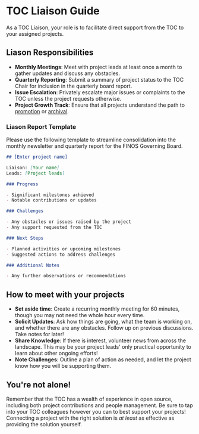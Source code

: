 # TOC Liaison Guide

As a TOC Liaison, your role is to facilitate direct support from the TOC to your assigned projects.

## Liason Responsibilities

- **Monthly Meetings**: Meet with project leads at least once a month to gather updates and discuss any obstacles.
- **Quarterly Reporting**: Submit a summary of project status to the TOC Chair for inclusion in the quarterly board report.
- **Issue Escalation**: Privately escalate major issues or complaints to the TOC unless the project requests otherwise.
- **Project Growth Track**: Ensure that all projects understand the path to [promotion](https://community.finos.org/docs/governance/Software-Projects/project-lifecycle) or [archival](https://community.finos.org/docs/governance/software-projects/stages/archived/).

### Liason Report Template

Please use the following template to streamline consolidation into the monthly newsletter and quarterly report for the FINOS Governing Board.

```markdown
## [Enter project name]

Liaison: [Your name]
Leads: [Project leads]

### Progress

- Significant milestones achieved
- Notable contributions or updates

### Challenges

- Any obstacles or issues raised by the project
- Any support requested from the TOC

### Next Steps

- Planned activities or upcoming milestones
- Suggested actions to address challenges

### Additional Notes

- Any further observations or recommendations
```

## How to meet with your projects

- **Set aside time**: Create a recurring monthly meeting for 60 minutes, though you may not need the whole hour every time.
- **Solicit Updates**: Ask how things are going, what the team is working on, and whether there are any obstacles. Follow up on previous discussions. Take notes for later!
- **Share Knowledge**: If there is interest, volunteer news from across the landscape. This may be your project leads' only practical opportunity to learn about other ongoing efforts!
- **Note Challenges**: Outline a plan of action as needed, and let the project know how you will be supporting them.

## You're not alone!

Remember that the TOC has a wealth of experience in open source, including both project contributions and people management. Be sure to tap into your TOC colleagues however you can to best support your projects! Connecting a project with the right solution is _at least_ as effective as providing the solution yourself.
